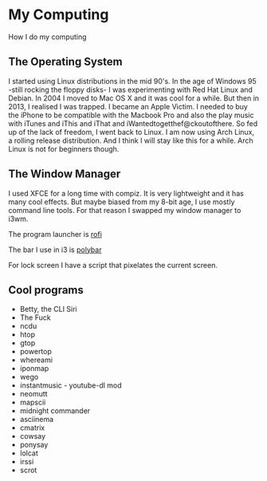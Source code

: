 # My Computing

How I do my computing

## The Operating System

I started using Linux distributions in the mid 90's. In the age of Windows 95 -still rocking the floppy disks- I was experimenting with Red Hat Linux and Debian. In 2004 I moved to Mac OS X and it was cool for a while. But then in 2013, I realised I was trapped. I became an Apple Victim. I needed to buy the iPhone to be compatible with the Macbook Pro and also the play music with iTunes and iThis and iThat and iWantedtogetthef@ckoutofthere. So fed up of the lack of freedom, I went back to Linux. I am now using Arch Linux, a rolling release distribution. And I think I will stay like this for a while. Arch Linux is not for beginners though.

## The Window Manager

I used XFCE for a long time with compiz. It is very lightweight and it has many cool effects. But maybe biased from my 8-bit age, I use mostly command line tools. For that reason I swapped my window manager to i3wm.

The program launcher is [rofi](https://github.com/DaveDavenport/rofi)

The bar I use in i3 is [polybar](https://github.com/jaagr/polybar)

For lock screen I have a script that pixelates the current screen.

## Cool programs

* Betty, the CLI Siri
* The Fuck
* ncdu
* htop
* gtop
* powertop
* whereami
* iponmap
* wego
* instantmusic - youtube-dl mod
* neomutt
* mapscii
* midnight commander
* asciinema
* cmatrix
* cowsay
* ponysay
* lolcat
* irssi
* scrot